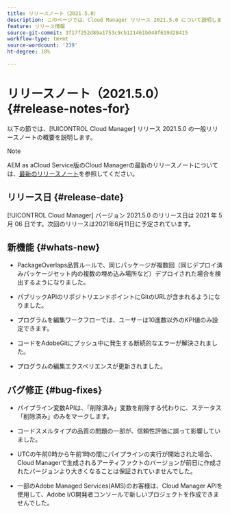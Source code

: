 ```yaml
---
title: リリースノート（2021.5.0）
description: このページでは、Cloud Manager リリース 2021.5.0 について説明します。
feature: リリース情報
source-git-commit: 3f17f252d89a1753c9cb121461b048f619d28415
workflow-type: tm+mt
source-wordcount: '239'
ht-degree: 18%

---
```


# リリースノート（2021.5.0） {#release-notes-for}

以下の節では、[!UICONTROL Cloud Manager] リリース 2021.5.0 の一般リリースノートの概要を説明します。

>[!NOTE]
>AEM as aCloud Service版のCloud Managerの最新のリリースノートについては、[最新のリリースノート](https://experienceleague.adobe.com/docs/experience-manager-cloud-service/onboarding/getting-access/release-notes-cloud-manager/release-notes-cm-current.html?lang=en#getting-access)を参照してください。

## リリース日 {#release-date}

[!UICONTROL Cloud Manager] バージョン 2021.5.0 のリリース日は 2021 年 5 月 06 日です。次回のリリースは2021年6月11日に予定されています。

## 新機能 {#whats-new}

* PackageOverlaps品質ルールで、同じパッケージが複数回（同じデプロイ済みパッケージセット内の複数の埋め込み場所など）デプロイされた場合を検出するようになりました。

* パブリックAPIのリポジトリエンドポイントにGitのURLが含まれるようになりました。

* プログラムを編集ワークフローでは、ユーザーは10進数以外のKPI値のみ設定できます。

* コードをAdobeGitにプッシュ中に発生する断続的なエラーが解決されました。

* プログラムの編集エクスペリエンスが更新されました。

## バグ修正 {#bug-fixes}

* パイプライン変数APIは、「削除済み」変数を削除する代わりに、ステータス「削除済み」のみをマークします。

* コードスメルタイプの品質の問題の一部が、信頼性評価に誤って影響していました。

* UTCの午前0時から午前1時の間にパイプラインの実行が開始された場合、Cloud Managerで生成されるアーティファクトのバージョンが前日に作成されたバージョンより大きくなることは保証されていませんでした。

* 一部のAdobe Managed Services(AMS)のお客様は、Cloud Manager APIを使用して、Adobe I/O開発者コンソールで新しいプロジェクトを作成できませんでした。
